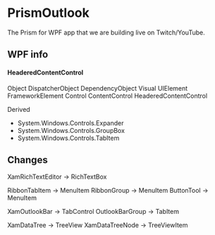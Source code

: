 # PrismOutlook

The Prism for WPF app that we are building live on Twitch/YouTube.

## WPF info

#### HeaderedContentControl

Object
 DispatcherObject
  DependencyObject
   Visual
    UIElement
     FrameworkElement
      Control
       ContentControl
        HeaderedContentControl

Derived
- System.Windows.Controls.Expander
- System.Windows.Controls.GroupBox
- System.Windows.Controls.TabItem


## Changes

XamRichTextEditor -> RichTextBox

RibbonTabItem -> MenuItem
RibbonGroup -> MenuItem
ButtonTool -> MenuItem

XamOutlookBar -> TabControl
OutlookBarGroup -> TabItem

XamDataTree -> TreeView
XamDataTreeNode -> TreeViewItem

